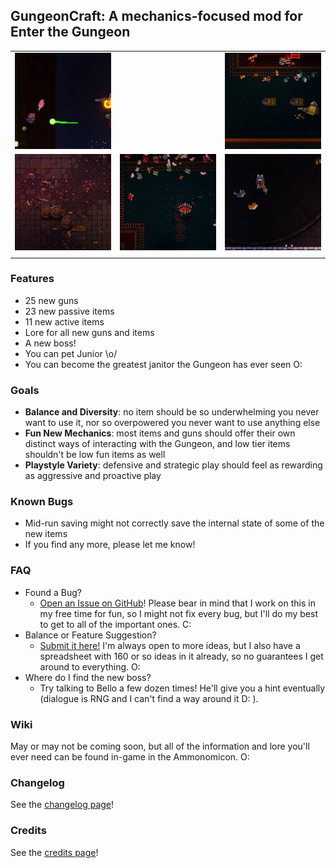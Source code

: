 ## GungeonCraft: A mechanics-focused mod for Enter the Gungeon

|                                 |                                       |                                      |
| -------------                   | :-------------:                       | :-------------:                      |
| ![](previews/clip5-volley.webp) |                                       | ![](previews/clip1-the-slap.webp)    |
| ![](previews/clip4-zoom.webp)   | ![](previews/clip3-janitor-time.webp) | ![](previews/clip2-pet-da-wolf.webp) |
|                                 |                                       |                                      |

### Features

- 25 new guns 
- 23 new passive items
- 11 new active items
- Lore for all new guns and items
- A new boss!
- You can pet Junior \o/
- You can become the greatest janitor the Gungeon has ever seen O:

### Goals

- **Balance and Diversity**: no item should be so underwhelming you never want to use it, nor so overpowered you never want to use anything else
- **Fun New Mechanics**: most items and guns should offer their own distinct ways of interacting with the Gungeon, and low tier items shouldn't be low fun items as well
- **Playstyle Variety**: defensive and strategic play should feel as rewarding as aggressive and proactive play

### Known Bugs
* Mid-run saving might not correctly save the internal state of some of the new items
* If you find any more, please let me know!

### FAQ

* Found a Bug?
	- [Open an Issue on GitHub](https://github.com/pcrain/GungeonCraft/issues)! Please bear in mind that I work on this in my free time for fun, so I might not fix every bug, but I'll do my best to get to all of the important ones. C:
* Balance or Feature Suggestion?
	- [Submit it here!](https://github.com/pcrain/GungeonCraft/issues/1) I'm always open to more ideas, but I also have a spreadsheet with 160 or so ideas in it already, so no guarantees I get around to everything. O:
* Where do I find the new boss?
	- Try talking to Bello a few dozen times! He'll give you a hint eventually (dialogue is RNG and I can't find a way around it D: ).

### Wiki

May or may not be coming soon, but all of the information and lore you'll ever need can be found in-game in the Ammonomicon. O:

### Changelog

See the [changelog page](https://github.com/pcrain/GungeonCraft/blob/master/changelog.md)!

### Credits

See the [credits page](https://github.com/pcrain/GungeonCraft/blob/master/credits.md)!
